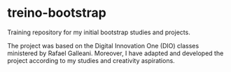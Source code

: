 # treino-bootstrap
Training repository for my initial bootstrap studies and projects.

The project was based on the Digital Innovation One (DIO) classes ministered by Rafael Galleani. Moreover, I have adapted and developed the project according to my studies and creativity aspirations.
